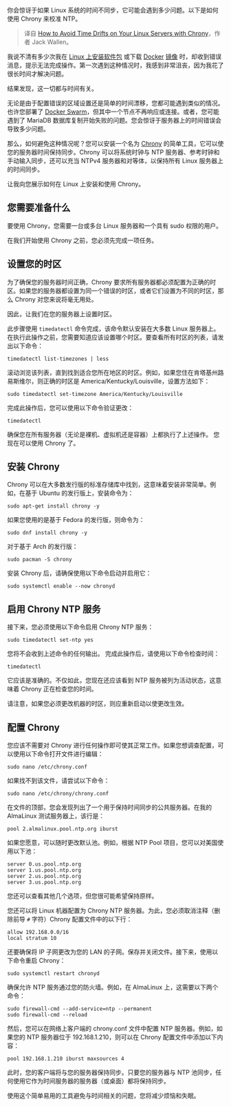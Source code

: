 
<!--
title: 如何在Linux服务器上使用Chrony避免时间漂移
cover: https://cdn.thenewstack.io/media/2024/08/7dc11acd-getty-images-f2pc4k6da84-unsplash-scaled.jpg
-->

你会惊讶于如果 Linux 系统的时间不同步，它可能会遇到多少问题。以下是如何使用 Chrony 来校准 NTP。

> 译自 [How to Avoid Time Drifts on Your Linux Servers with Chrony](https://thenewstack.io/how-to-avoid-time-drifts-on-your-linux-servers-with-chrony/)，作者 Jack Wallen。

我说不清有多少次我在 [Linux 上安装软件包](https://thenewstack.io/how-to-manage-linux-software/) 或下载 [Docker](https://www.docker.com/?utm_content=inline+mention) [镜像](https://thenewstack.io/the-case-for-environment-specific-docker-images/) 时，却收到错误消息，提示无法完成操作。第一次遇到这种情况时，我感到非常沮丧，因为我花了很长时间才解决问题。

结果发现，这一切都与时间有关。

无论是由于配置错误的区域设置还是简单的时间漂移，您都可能遇到类似的情况。也许您部署了 [Docker Swarm](https://thenewstack.io/docker-swarm-a-user-friendly-alternative-to-kubernetes/)，但其中一个节点不再响应或连接。或者，您可能遇到了 MariaDB 数据库复制开始失败的问题。您会惊讶于服务器上的时间错误会导致多少问题。

那么，如何避免这种情况呢？您可以安装一个名为 [Chrony](https://chrony-project.org/) 的简单工具，它可以使您的服务器时间保持同步。Chrony 可以将系统时钟与 NTP 服务器、参考时钟和手动输入同步，还可以充当 NTPv4 服务器和对等体，以保持所有 Linux 服务器上的时间同步。

让我向您展示如何在 Linux 上安装和使用 Chrony。

## 您需要准备什么

要使用 Chrony，您需要一台或多台 Linux 服务器和一个具有 sudo 权限的用户。

在我们开始使用 Chrony 之前，您必须先完成一项任务。

## 设置您的时区

为了确保您的服务器时间正确，Chrony 要求所有服务器都必须配置为正确的时区。如果您的服务器都设置为同一个错误的时区，或者它们设置为不同的时区，那么 Chrony 对您来说将毫无用处。

因此，让我们在您的服务器上设置时区。

此步骤使用 `timedatectl` 命令完成，该命令默认安装在大多数 Linux 服务器上。在执行此操作之前，您需要知道应该设置哪个时区。要查看所有时区的列表，请发出以下命令：

```
timedatectl list-timezones | less
```

滚动浏览该列表，直到找到适合您所在地区的时区。例如，如果您住在肯塔基州路易斯维尔，则正确的时区是 America/Kentucky/Louisville，设置方法如下：

```
sudo timedatectl set-timezone America/Kentucky/Louisville
```

完成此操作后，您可以使用以下命令验证更改：

```
timedatectl
```

确保您在所有服务器（无论是裸机、虚拟机还是容器）上都执行了上述操作。
您现在可以使用 Chrony 了。

## 安装 Chrony

Chrony 可以在大多数发行版的标准存储库中找到，这意味着安装非常简单。例如，在基于 Ubuntu 的发行版上，安装命令为：

```
sudo apt-get install chrony -y
```

如果您使用的是基于 Fedora 的发行版，则命令为：

```
sudo dnf install chrony -y
```

对于基于 Arch 的发行版：

```
sudo pacman -S chrony
```

安装 Chrony 后，请确保使用以下命令启动并启用它：

```
sudo systemctl enable --now chronyd
```

## 启用 Chrony NTP 服务

接下来，您必须使用以下命令启用 Chrony NTP 服务：

```
sudo timedatectl set-ntp yes
```

您将不会收到上述命令的任何输出。
完成此操作后，请使用以下命令检查时间：

```
timedatectl
```

它应该是准确的。不仅如此，您现在还应该看到 NTP 服务被列为活动状态，这意味着 Chrony 正在检查您的时间。

请注意，如果您必须更改机器的时区，则应重新启动以使更改生效。

## 配置 Chrony

您应该不需要对 Chrony 进行任何操作即可使其正常工作。如果您想调查配置，可以使用以下命令打开文件进行编辑：

```
sudo nano /etc/chrony.conf
```

如果找不到该文件，请尝试以下命令：

```
sudo nano /etc/chrony/chrony.conf
```

在文件的顶部，您会发现列出了一个用于保持时间同步的公共服务器。在我的 AlmaLinux 测试服务器上，该行是：

```
pool 2.almalinux.pool.ntp.org iburst
```

如果您愿意，可以随时更改默认池。例如，根据 NTP Pool 项目，您可以对美国使用以下池：

```
server 0.us.pool.ntp.org
server 1.us.pool.ntp.org
server 2.us.pool.ntp.org
server 3.us.pool.ntp.org
```

您还可以查看其他几个选项，但您很可能希望保持原样。

您还可以将 Linux 机器配置为 Chrony NTP 服务器。为此，您必须取消注释（删除前导 `#` 字符）Chrony 配置文件中的以下行：

```
allow 192.168.0.0/16
local stratum 10
```

还要确保将 IP 子网更改为您的 LAN 的子网。保存并关闭文件。接下来，使用以下命令重启 Chrony：

```
sudo systemctl restart chronyd
```

确保允许 NTP 服务通过您的防火墙。例如，在 AlmaLinux 上，这需要以下两个命令：

```
sudo firewall-cmd --add-service=ntp --permanent
sudo firewall-cmd --reload
```

然后，您可以在网络上客户端的 chrony.conf 文件中配置 NTP 服务器。例如，如果您的 NTP 服务器位于 192.168.1.210，则可以在 Chrony 配置文件中添加以下内容：

```
pool 192.168.1.210 iburst maxsources 4
```

此时，您的客户端将与您的服务器保持同步。只要您的服务器与 NTP 池同步，任何使用它作为时间服务器的服务器（或桌面）都将保持同步。

使用这个简单易用的工具避免与时间相关的问题，您将减少烦恼和失眠。
